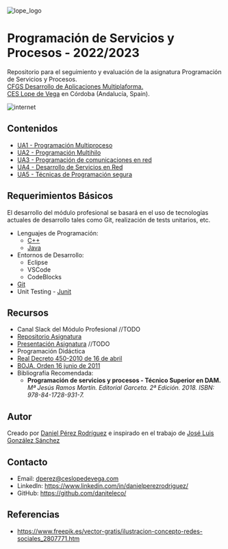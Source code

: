 ![lope_logo](https://www.ceslopedevega.com/wp-content/uploads/2020/03/pruebalogo.svg_.png)

# Programación de Servicios y Procesos - 2022/2023

Repositorio para el seguimiento y evaluación de la asignatura Programación de Servicios y Procesos.  
[CFGS Desarrollo de Aplicaciones Multiplaforma.](https://www.ceslopedevega.com/grado-superior-desarrollo-de-aplicaciones-multiplataforma/)  
[CES Lope de Vega](https://www.ceslopedevega.com/) en Córdoba (Andalucía, Spain).  

![internet](https://img.freepik.com/vector-gratis/fondo-blanco-hexagono-tecnologia-azul_1017-19366.jpg?w=996&t=st=1651654103~exp=1651654703~hmac=daab0065ef8f47b1014862f621b1ad0de8444aa22c1aa2c5e5d0c96e7f4e5eb8)


## Contenidos
- [UA1 - Programación Multiproceso](https://github.com/daniteleco/psp-22-23/tree/main/UA1)
- [UA2 - Programación Multihilo](https://github.com/daniteleco/psp-22-23/tree/main/UA2)
- [UA3 - Programación de comunicaciones en red](https://github.com/daniteleco/psp-22-23/tree/main/UA3)
- [UA4 - Desarrollo de Servicios en Red](https://github.com/daniteleco/psp-22-23/tree/main/UA4)
- [UA5 - Técnicas de Programación segura](https://github.com/daniteleco/psp-22-23/tree/main/UA5)

## Requerimientos Básicos

El desarrollo del módulo profesional se basará en el uso de tecnologías actuales de desarrollo tales como Git, realización de tests unitarios, etc.

- Lenguajes de Programación: 
  - [C++](https://isocpp.org/)
  - [Java](https://docs.oracle.com/en/java/javase/18/docs/api/index.html)
- Entornos de Desarrollo:
  - Eclipse
  - VSCode
  - CodeBlocks 
- [Git](https://git-scm.com/)
- Unit Testing - [Junit](https://junit.org/junit5/)
  
## Recursos

- Canal Slack del Módulo Profesional //TODO
-  [Repositorio Asignatura](https://github.com/daniteleco/psp-22-23)
- [Presentación Asignatura](https://docs.google.com/presentation/d/e/2PACX-1vThgrhL3Xa-ikJbOLEhtFyXF719GTm6M4rSH0FiDisNHK13id7bxeD7FpccvOkjnZFIjf_GfmKF3CFd/pub?start=true&loop=false&delayms=10000&slide=id.gedc4121aa8_0_925) //TODO
- Programación Didáctica
- [Real Decreto 450-2010 de 16 de abril](https://www.boe.es/buscar/doc.php?id=BOE-A-2010-8067)
- [BOJA. Orden 16 junio de 2011](https://www.juntadeandalucia.es/boja/2011/142/20)
- Bibliografía Recomendada: 
  - **Programación de servicios y procesos - Técnico Superior en DAM.** *Mª Jesús Ramos Martín. Editorial Garceta. 2ª Edición. 2018. ISBN: 978-84-1728-931-7.*



## Autor

Creado por [Daniel Pérez Rodríguez](https://twitter.com/daniteleco) e inspirado en el trabajo de [José Luis González Sánchez](https://github.com/joseluisgs/ProgServiciosProcesos-00-2021-2022)

## Contacto
- Email: [dperez@ceslopedevega.com](mailto:dperez@ceslopedevega.com)
- LinkedIn: https://www.linkedin.com/in/danielperezrodriguez/
- GitHub: https://github.com/daniteleco/

## Referencias

- https://www.freepik.es/vector-gratis/ilustracion-concepto-redes-sociales_2807771.htm
